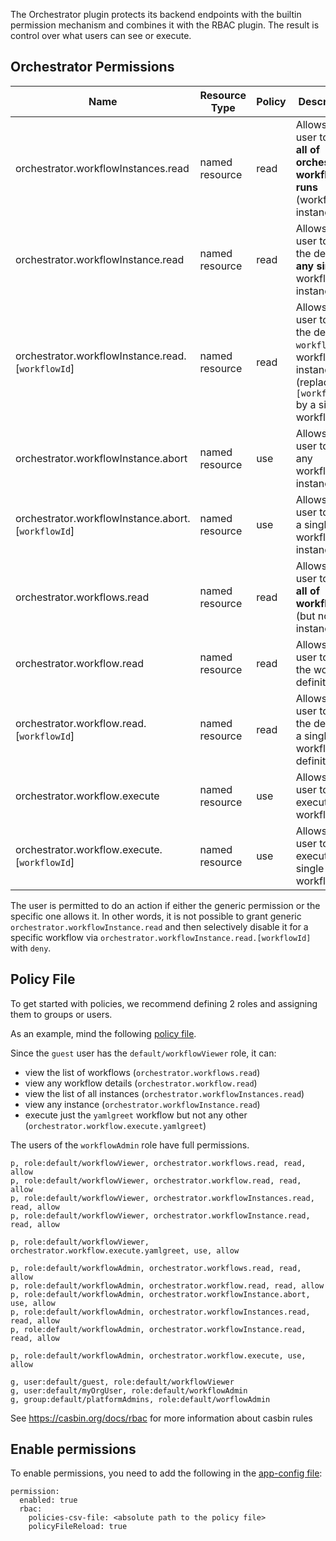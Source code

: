 The Orchestrator plugin protects its backend endpoints with the builtin permission mechanism and combines it with
the RBAC plugin. The result is control over what users can see or execute.

## Orchestrator Permissions

| Name                                               | Resource Type  | Policy | Description                                                                                                                   | Requirements |
| -------------------------------------------------- | -------------- | ------ | ----------------------------------------------------------------------------------------------------------------------------- | ------------ |
| orchestrator.workflowInstances.read                | named resource | read   | Allows the user to read **all of orchestrator workflow runs** (workflow instances)                                            |              |
| orchestrator.workflowInstance.read                 | named resource | read   | Allows the user to read the details of **any single** workflow instance                                                       |              |
| orchestrator.workflowInstance.read.[`workflowId`]  | named resource | read   | Allows the user to read the details of `workflowId`-workflow's instances (replace the `[workflowId]` by a single workflow ID) |              |
| orchestrator.workflowInstance.abort                | named resource | use    | Allows the user to abort any workflow instance                                                                                |              |
| orchestrator.workflowInstance.abort.[`workflowId`] | named resource | use    | Allows the user to abort a single workflow instance                                                                           |              |
| orchestrator.workflows.read                        | named resource | read   | Allows the user to read **all of workflows** (but not their instances)                                                        |              |
| orchestrator.workflow.read                         | named resource | read   | Allows the user to read the workflow definitions                                                                              |              |
| orchestrator.workflow.read.[`workflowId`]          | named resource | read   | Allows the user to read the details of a single workflow definition                                                           |              |
| orchestrator.workflow.execute                      | named resource | use    | Allows the user to execute a workflow                                                                                         |              |
| orchestrator.workflow.execute.[`workflowId`]       | named resource | use    | Allows the user to execute a single workflow                                                                                  |              |

The user is permitted to do an action if either the generic permission or the specific one allows it.
In other words, it is not possible to grant generic `orchestrator.workflowInstance.read` and then selectively disable it for a specific workflow via `orchestrator.workflowInstance.read.[workflowId]` with `deny`.

## Policy File

To get started with policies, we recommend defining 2 roles and assigning them to groups or users.

As an example, mind the following [policy file](./rbac-policy.csv).

Since the `guest` user has the `default/workflowViewer` role, it can:

- view the list of workflows (`orchestrator.workflows.read`)
- view any workflow details (`orchestrator.workflow.read`)
- view the list of all instances (`orchestrator.workflowInstances.read`)
- view any instance (`orchestrator.workflowInstance.read`)
- execute just the `yamlgreet` workflow but not any other (`orchestrator.workflow.execute.yamlgreet`)

The users of the `workflowAdmin` role have full permissions.

```csv
p, role:default/workflowViewer, orchestrator.workflows.read, read, allow
p, role:default/workflowViewer, orchestrator.workflow.read, read, allow
p, role:default/workflowViewer, orchestrator.workflowInstances.read, read, allow
p, role:default/workflowViewer, orchestrator.workflowInstance.read, read, allow

p, role:default/workflowViewer, orchestrator.workflow.execute.yamlgreet, use, allow

p, role:default/workflowAdmin, orchestrator.workflows.read, read, allow
p, role:default/workflowAdmin, orchestrator.workflow.read, read, allow
p, role:default/workflowAdmin, orchestrator.workflowInstance.abort, use, allow
p, role:default/workflowAdmin, orchestrator.workflowInstances.read, read, allow
p, role:default/workflowAdmin, orchestrator.workflowInstance.read, read, allow

p, role:default/workflowAdmin, orchestrator.workflow.execute, use, allow

g, user:default/guest, role:default/workflowViewer
g, user:default/myOrgUser, role:default/workflowAdmin
g, group:default/platformAdmins, role:default/worflowAdmin
```

See https://casbin.org/docs/rbac for more information about casbin rules

## Enable permissions

To enable permissions, you need to add the following in the [app-config file](../../../app-config.yaml):

```
permission:
  enabled: true
  rbac:
    policies-csv-file: <absolute path to the policy file>
    policyFileReload: true
```
